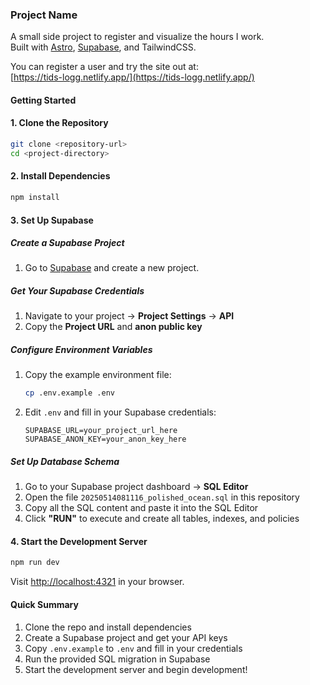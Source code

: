 ### Project Name

A small side project to register and visualize the hours I work.  
Built with [Astro](https://astro.build), [Supabase](https://supabase.com), and TailwindCSS.

You can register a user and try the site out at:  
[https://tids-logg.netlify.app/](https://tids-logg.netlify.app/)

#### Getting Started

#### 1. Clone the Repository

```bash
git clone <repository-url>
cd <project-directory>
```

#### 2. Install Dependencies

```bash
npm install
```

#### 3. Set Up Supabase

##### Create a Supabase Project

1. Go to [Supabase](https://supabase.com) and create a new project.

##### Get Your Supabase Credentials

1. Navigate to your project → **Project Settings** → **API**
2. Copy the **Project URL** and **anon public key**

##### Configure Environment Variables

1. Copy the example environment file:
   ```bash
   cp .env.example .env
   ```

2. Edit `.env` and fill in your Supabase credentials:
   ```env
   SUPABASE_URL=your_project_url_here
   SUPABASE_ANON_KEY=your_anon_key_here
   ```

##### Set Up Database Schema

1. Go to your Supabase project dashboard → **SQL Editor**
2. Open the file `20250514081116_polished_ocean.sql` in this repository
3. Copy all the SQL content and paste it into the SQL Editor
4. Click **"RUN"** to execute and create all tables, indexes, and policies

#### 4. Start the Development Server

```bash
npm run dev
```

Visit [http://localhost:4321](http://localhost:4321) in your browser.

#### Quick Summary

1. Clone the repo and install dependencies
2. Create a Supabase project and get your API keys
3. Copy `.env.example` to `.env` and fill in your credentials
4. Run the provided SQL migration in Supabase
5. Start the development server and begin development!
